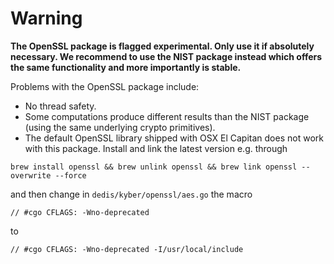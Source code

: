# Warning

**The OpenSSL package is flagged experimental. Only use it if absolutely necessary. We recommend to use the NIST package instead which offers the same functionality and more importantly is stable.**

Problems with the OpenSSL package include:
- No thread safety.
- Some computations produce different results than the NIST package (using the same underlying crypto primitives).
- The default OpenSSL library shipped with OSX El Capitan does not work with this package. Install and link the latest version e.g. through
```
brew install openssl && brew unlink openssl && brew link openssl --overwrite --force
```

and then change in `dedis/kyber/openssl/aes.go` the macro

```
// #cgo CFLAGS: -Wno-deprecated
```

to

```
// #cgo CFLAGS: -Wno-deprecated -I/usr/local/include
```


